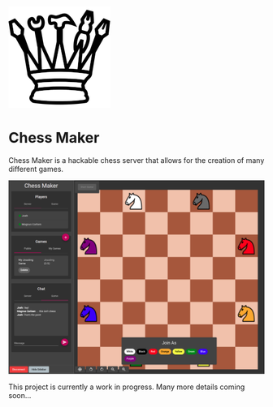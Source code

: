 ![Logo](web/chess-maker/src/assets/logo-small.png)
# Chess Maker

Chess Maker is a hackable chess server that allows for the creation of many different games.

![Screenshot](branding/screenshot.png)

This project is currently a work in progress. Many more details coming soon...
